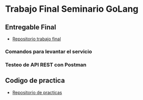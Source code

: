 # Trabajo Final Seminario GoLang

## Entregable Final
- [Repositorio trabajo final](github.com/javierlopez/seminarioGoLang)

### Comandos para levantar el servicio

### Testeo de API REST con Postman

## Codigo de practica
- [Repositorio de practicas](github.com/javierlopez/goLang)